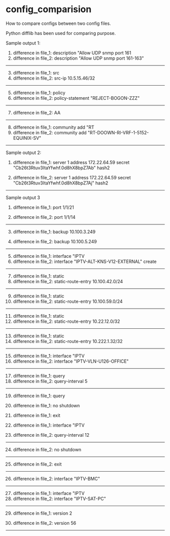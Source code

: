 # config_comparision
How to compare configs between two config files. 

Python difflib has been used for comparing purpose. 

Sample output 1: 

1. difference in file_1: 
                           description "Allow UDP snmp port 161
2. difference in file_2: 
                           description "Allow UDP snmp port 161-163"

--------------------------------------------------------------------------------
3. difference in file_1: 
                           src
4. difference in file_2: 
                           src-ip 10.5.15.46/32

--------------------------------------------------------------------------------
5. difference in file_1: 
               policy
6. difference in file_2: 
               policy-statement "REJECT-BOGON-ZZZ"

--------------------------------------------------------------------------------
7. difference in file_2: 
 AA

--------------------------------------------------------------------------------
8. difference in file_1: 
                           community add "RT
9. difference in file_2: 
                           community add "RT-DOOWN-RI-VRF-1-5152-EQUINIX-SV"

--------------------------------------------------------------------------------

Sample output 2: 

1. difference in file_1: 
                   server 1 address 172.22.64.59 secret "Cb26t3Rtuv3ItaYfwhf.0d8hX8bpZ7Ab" hash2

2. difference in file_2: 
                   server 1 address 172.22.64.59 secret "Cb26t3Rtuv3ItaYfwhf.0d8hX8bpZ7Aj" hash2

--------------------------------------------------------------------------------

Sample output 3

1. difference in file_1: 
                   port 1/1/21

2. difference in file_2: 
                   port 1/1/14

--------------------------------------------------------------------------------
3. difference in file_1: 
                       backup 10.100.3.249

4. difference in file_2: 
                       backup 10.100.5.249

--------------------------------------------------------------------------------
5. difference in file_1: 
               interface "IPTV
6. difference in file_2: 
               interface "IPTV-ALT-KNS-V12-EXTERNAL" create

--------------------------------------------------------------------------------
7. difference in file_1: 
               static
8. difference in file_2: 
               static-route-entry 10.100.42.0/24

--------------------------------------------------------------------------------
9. difference in file_1: 
               static
10. difference in file_2: 
               static-route-entry 10.100.59.0/24

--------------------------------------------------------------------------------
11. difference in file_1: 
               static
12. difference in file_2: 
               static-route-entry 10.22.12.0/32

--------------------------------------------------------------------------------
13. difference in file_1: 
               static
14. difference in file_2: 
               static-route-entry 10.222.1.32/32

--------------------------------------------------------------------------------
15. difference in file_1: 
                   interface "IPTV
16. difference in file_2: 
                   interface "IPTV-VLN-U126-OFFICE"

--------------------------------------------------------------------------------
17. difference in file_1: 
                       query
18. difference in file_2: 
                       query-interval 5

--------------------------------------------------------------------------------
19. difference in file_1: 
                       query
20. difference in file_1: 
                       no shutdown

21. difference in file_1: 
                   exit

22. difference in file_1: 
                   interface "IPTV
23. difference in file_2: 
                       query-interval 12

--------------------------------------------------------------------------------
24. difference in file_2: 
                       no shutdown

--------------------------------------------------------------------------------
25. difference in file_2: 
                   exit

--------------------------------------------------------------------------------
26. difference in file_2: 
                   interface "IPTV-BMC"

--------------------------------------------------------------------------------
27. difference in file_1: 
                   interface "IPTV
28. difference in file_2: 
                   interface "IPTV-SAT-PC"

--------------------------------------------------------------------------------
29. difference in file_1: 
                       version 2

30. difference in file_2: 
                       version 56

--------------------------------------------------------------------------------
